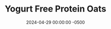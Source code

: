 ---
layout: post
title:  "Yogurt Free Protein Oats"
date:   2024-04-29 00:00:00 -0500
categories:
- Recipes
- Breakfast
permalink: /recipes/no-yogurt-oatmeal
image: /assets/Food/Breakfast/No Yo/cover.jpg
ing: oatsnoyogurt-ing
facts: oatsnoyogurt-facts
Prep: 5
Rest: 
Cook: 2
Source1: 
Source2: 
whisk: https://s.samsungfood.com/lx6TE
tags: 
- oatmeal
- oats
- protein
- casein
- whey
- yogurt
- chia
- gluten free
- chocolate
- peanut butter
- nut
- almond
- cocoa
- banana
- mashed banana
- pumpkin
- peanut butter
- pb2
- nuts
- fruit
- strawberries
- strawberry
- blueberries
- blueberry
- overnight oats
Description: Most of my protein overnight oats recipes use plain nonfat Greek yogurt. But if you can't digest it, or you don't have any on hand, you can use this as a base instead. I've basically just doubled the protein powder and added a little sweetener to compensate. Oats are such a blank slate - replace the banana with pumpkin, add some cocoa powder, swirl in some peanut butter or PB2, top with fruit; the possibilities are endless, create your perfect bowl!
Instructions: 
- Mash the banana in a bowl, and mix with the rest of the ingredients. Either refrigerate overnight to enjoy cold, or microwave on high for 2 minutes (stirring halfway) to enjoy warm
---